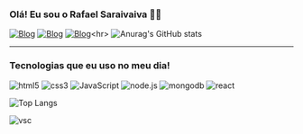 ### Olá! Eu sou o Rafael Saraivaiva 🖐🏽
[![Blog](https://img.shields.io/badge/Gmail-D14836?style=for-the-badge&logo=gmail&logoColor=white)](https://www.google.com/gmail/rafaelasaraiva018@gmail.com)
[![Blog](https://img.shields.io/badge/WhatsApp-25D366?style=for-the-badge&logo=whatsapp&logoColor=white)](https://web.whatsapp//+61981934812)
[![Blog](https://img.shields.io/badge/LinkedIn-0077B5?style=for-the-badge&logo=linkedin&logoColor=white)](https://br.linkedin.com/in/rafael-saraiva")<hr>
![Anurag's GitHub stats](https://github-readme-stats.vercel.app/api?username=Rafael-Araujo-Saraiva&theme=dark)<hr>

### Tecnologias que eu uso no meu dia!
<div style="display: inline_block">
   <img aling="center" alt="html5" src="https://img.shields.io/badge/HTML5-E34F26?style=for-the-badge&logo=html5&logoColor=white"/>
   <img aling="center" alt="css3" src="https://img.shields.io/badge/CSS3-1572B6?style=for-the-badge&logo=css3&logoColor=white"/>
   <img aling="center" alt="JavaScript" src="https://img.shields.io/badge/JavaScript-F7DF1E?style=for-the-badge&logo=javascript&logoColor=black"/>
   <img aling="center" alt="node.js" src="https://img.shields.io/badge/Node.js-43853D?style=for-the-badge&logo=node.js&logoColor=white"/>
   <img aling="center" alt="mongodb" src="https://img.shields.io/badge/MongoDB-4EA94B?style=for-the-badge&logo=mongodb&logoColor=white"/>
   <img aling="center" alt="react" src="https://img.shields.io/badge/React-20232A?style=for-the-badge&logo=react&logoColor=61DAFB"/><br/>
</div>

<div>
  
  ![Top Langs](https://github-readme-stats.vercel.app/api/top-langs/?username=Rafael-Araujo-Saraiva&layout=compact) </div>
  <div><img aling="center" alt="vsc" src="https://img.shields.io/badge/Visual_Studio_Code-0078D4?style=for-the-badge&logo=visual%20studio%20code&logoColor=whi"/>
</div>
